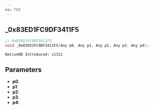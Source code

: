 ```yaml
---
ns: PED
---
```

## _0x83ED1FC9DF3411F5

```c
// 0x83ED1FC9DF3411F5
void _0x83ED1FC9DF3411F5(Any p0, Any p1, Any p2, Any p3, Any p4);
```

```
NativeDB Introduced: v1311
```

## Parameters
* **p0**:
* **p1**:
* **p2**:
* **p3**:
* **p4**:
